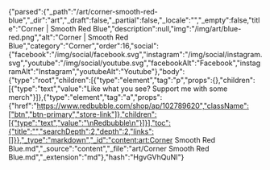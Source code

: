 {"parsed":{"_path":"/art/corner-smooth-red-blue","_dir":"art","_draft":false,"_partial":false,"_locale":"","_empty":false,"title":"Corner | Smooth Red Blue","description":null,"img":"/img/art/blue-red.png","alt":"Corner | Smooth Red Blue","category":"Corner","order":16,"social":{"facebook":"/img/social/facebook.svg","instagram":"/img/social/instagram.svg","youtube":"/img/social/youtube.svg","facebookAlt":"Facebook","instagramAlt":"Instagram","youtubeAlt":"Youtube"},"body":{"type":"root","children":[{"type":"element","tag":"p","props":{},"children":[{"type":"text","value":"Like what you see? Support me with some merch"}]},{"type":"element","tag":"a","props":{"href":"https://www.redbubble.com/shop/ap/102789620","className":["btn","btn-primary","store-link"]},"children":[{"type":"text","value":"\nRedbubble\n"}]}],"toc":{"title":"","searchDepth":2,"depth":2,"links":[]}},"_type":"markdown","_id":"content:art:Corner Smooth Red Blue.md","_source":"content","_file":"art/Corner Smooth Red Blue.md","_extension":"md"},"hash":"HgvGVhQuNI"}